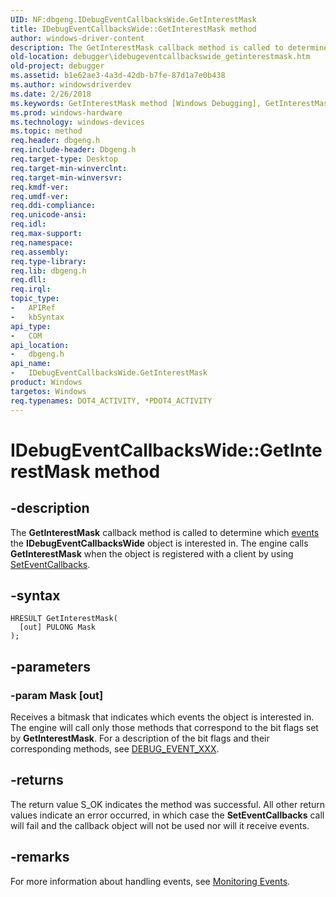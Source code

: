 ```yaml
---
UID: NF:dbgeng.IDebugEventCallbacksWide.GetInterestMask
title: IDebugEventCallbacksWide::GetInterestMask method
author: windows-driver-content
description: The GetInterestMask callback method is called to determine which events the IDebugEventCallbacksWide object is interested in. The engine calls GetInterestMask when the object is registered with a client by using SetEventCallbacks.
old-location: debugger\idebugeventcallbackswide_getinterestmask.htm
old-project: debugger
ms.assetid: b1e62ae3-4a3d-42db-b7fe-87d1a7e0b438
ms.author: windowsdriverdev
ms.date: 2/26/2018
ms.keywords: GetInterestMask method [Windows Debugging], GetInterestMask method [Windows Debugging], IDebugEventCallbacksWide interface, GetInterestMask,IDebugEventCallbacksWide.GetInterestMask, IDebugEventCallbacksWide, IDebugEventCallbacksWide interface [Windows Debugging], GetInterestMask method, IDebugEventCallbacksWide::GetInterestMask, dbgeng/IDebugEventCallbacksWide::GetInterestMask, debugger.idebugeventcallbackswide_getinterestmask
ms.prod: windows-hardware
ms.technology: windows-devices
ms.topic: method
req.header: dbgeng.h
req.include-header: Dbgeng.h
req.target-type: Desktop
req.target-min-winverclnt: 
req.target-min-winversvr: 
req.kmdf-ver: 
req.umdf-ver: 
req.ddi-compliance: 
req.unicode-ansi: 
req.idl: 
req.max-support: 
req.namespace: 
req.assembly: 
req.type-library: 
req.lib: dbgeng.h
req.dll: 
req.irql: 
topic_type:
-	APIRef
-	kbSyntax
api_type:
-	COM
api_location:
-	dbgeng.h
api_name:
-	IDebugEventCallbacksWide.GetInterestMask
product: Windows
targetos: Windows
req.typenames: DOT4_ACTIVITY, *PDOT4_ACTIVITY
---
```


# IDebugEventCallbacksWide::GetInterestMask method


## -description


The <b>GetInterestMask</b> callback method is called to determine which <a href="https://msdn.microsoft.com/library/windows/hardware/ff543067">events</a> the <b>IDebugEventCallbacksWide</b> object is interested in.  The engine calls <b>GetInterestMask</b> when the object is registered with a client by using <a href="https://msdn.microsoft.com/library/windows/hardware/ff556671">SetEventCallbacks</a>.


## -syntax


````
HRESULT GetInterestMask(
  [out] PULONG Mask
);
````


## -parameters




### -param Mask [out]

Receives a bitmask that indicates which events the object is interested in.  The engine will call only those methods that correspond to the bit flags set by <b>GetInterestMask</b>.  For a description of the bit flags and their corresponding methods, see <a href="https://msdn.microsoft.com/library/windows/hardware/ff541478">DEBUG_EVENT_XXX</a>.


## -returns



The return value S_OK indicates the method was successful.  All other return values indicate an error occurred,  in which case the <b>SetEventCallbacks</b> call will fail and the callback object will not be used nor will it receive events.




## -remarks



For more information about handling events, see <a href="https://msdn.microsoft.com/library/windows/hardware/ff552239">Monitoring Events</a>.




